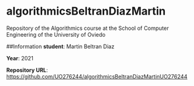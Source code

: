 # algorithmicsBeltranDiazMartin
Repository of the Algorithmics course at the School of Computer Engineering of the University of Oviedo

##Information
**student**: Martin Beltran Diaz

**Year**: 2021

**Repository URL**: https://github.com/UO276244/algorithmicsBeltranDiazMartinUO276244

